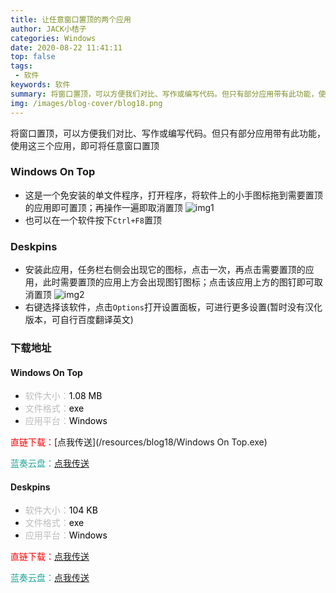 ```yaml
---
title: 让任意窗口置顶的两个应用
author: JACK小桔子
categories: Windows
date: 2020-08-22 11:41:11
top: false
tags: 
 - 软件
keywords: 软件
summary: 将窗口置顶，可以方便我们对比、写作或编写代码。但只有部分应用带有此功能，使用这三个应用，即可将任意窗口置顶
img: /images/blog-cover/blog18.png
---
```

将窗口置顶，可以方便我们对比、写作或编写代码。但只有部分应用带有此功能，使用这三个应用，即可将任意窗口置顶

### Windows On Top
* 这是一个免安装的单文件程序，打开程序，将软件上的小手图标拖到需要置顶的应用即可置顶；再操作一遍即取消置顶
![img1](/images/blog/blog18/img1.gif "© JACK小桔子")
* 也可以在一个软件按下`Ctrl+F8`置顶

### Deskpins
* 安装此应用，任务栏右侧会出现它的图标，点击一次，再点击需要置顶的应用，此时需要置顶的应用上方会出现图钉图标；点击该应用上方的图钉即可取消置顶
![img2](/images/blog/blog18/img2.gif "© JACK小桔子")
* 右键选择该软件，点击`Options`打开设置面板，可进行更多设置(暂时没有汉化版本，可自行百度翻译英文)

### 下载地址
#### Windows On Top
* <font color = #bcbcbc>软件大小：</font><font color = #000000>1.08 MB</font>
* <font color = #bcbcbc>文件格式：</font><font color = #000000>exe</font>
* <font color = #bcbcbc>应用平台：</font><font color = #000000>Windows</font>

<font color = #ff0000>直链下载：</font>[点我传送](/resources/blog18/Windows On Top.exe)

<font color = #26a59a>蓝奏云盘：</font>[点我传送](https://xjz3103.lanzoux.com/irFlwfzcibg)

#### Deskpins
* <font color = #bcbcbc>软件大小：</font><font color = #000000>104 KB</font>
* <font color = #bcbcbc>文件格式：</font><font color = #000000>exe</font>
* <font color = #bcbcbc>应用平台：</font><font color = #000000>Windows</font>

<font color = #ff0000>直链下载：</font>[点我传送](/resources/blog18/DeskPins-1.32-setup.exe)

<font color = #26a59a>蓝奏云盘：</font>[点我传送](https://xjz3103.lanzoux.com/ik9Cvfzcich)